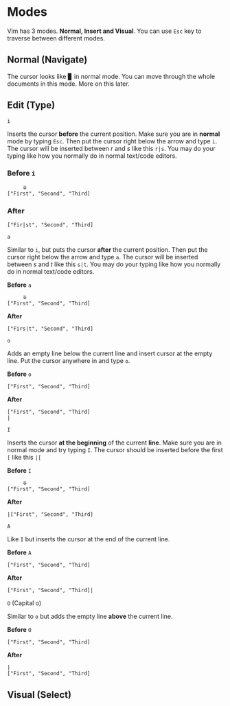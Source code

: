 
# Modes

Vim has 3 modes. **Normal, Insert and Visual**.
You can use `Esc` key to traverse between different modes.

## Normal (Navigate)

The cursor looks like ▊ in normal mode. You can move through the
whole documents in this mode. More on this later.

## Edit (Type)

`i`

Inserts the cursor **before** the current position.
Make sure you are in **normal** mode by typing `Esc`.
Then put the cursor right below the arrow and type `i`.
The cursor will be inserted between *r* and *s* like this `r|s`.
You may do your typing like how you normally do in normal text/code editors.

### Before `i`

```
     ⤋
["First", "Second", "Third]
```

### After

```
["Fir|st", "Second", "Third]
```

`a`

Similar to `i`, but puts the cursor **after** the current position.
Then put the cursor right below the arrow and type `a`.
The cursor will be inserted between *s* and *t* like this `s|t`.
You may do your typing like how you normally do in normal text/code editors.

**Before** `a`

```
     ⤋
["First", "Second", "Third]
```

**After**
```
["Firs|t", "Second", "Third]
```

`o`

Adds an empty line below the current line and insert cursor at the empty line.
Put the cursor anywhere in and type `o`.

**Before** `o`

```
["First", "Second", "Third]
```

**After**

```
["First", "Second", "Third]
|
```

`I`

Inserts the cursor **at the beginning** of the current **line**.
Make sure you are in normal mode and try typing `I`.
The cursor should be inserted before the first `[` like this `|[`

**Before** `I`

```
     ⤋
["First", "Second", "Third]
```

**After**

```
|["First", "Second", "Third]
```

`A`

Like `I` but inserts the cursor at the end of the current line.

**Before** `A`

```
["First", "Second", "Third]
```

**After**

```
["First", "Second", "Third]|
```

`O` (Capital o)

Similar to `o` but adds the empty line **above** the current line.

**Before** `O`

```
["First", "Second", "Third]
```

**After**

```
|
["First", "Second", "Third]
```

## Visual (Select)
